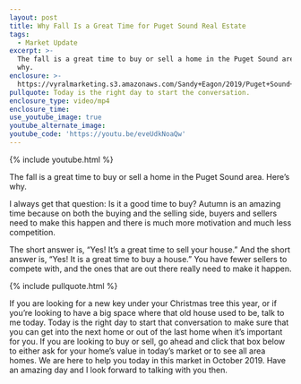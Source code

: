 ```yaml
---
layout: post
title: Why Fall Is a Great Time for Puget Sound Real Estate
tags:
  - Market Update
excerpt: >-
  The fall is a great time to buy or sell a home in the Puget Sound area. Here’s
  why.
enclosure: >-
  https://vyralmarketing.s3.amazonaws.com/Sandy+Eagon/2019/Puget+Sound+Real+Estate+Agent-.mp4
pullquote: Today is the right day to start the conversation.
enclosure_type: video/mp4
enclosure_time:
use_youtube_image: true
youtube_alternate_image:
youtube_code: 'https://youtu.be/eveUdkNoaQw'
---
```


{% include youtube.html %}

The fall is a great time to buy or sell a home in the Puget Sound area. Here’s why.

I always get that question: Is it a good time to buy? Autumn is an amazing time because on both the buying and the selling side, buyers and sellers need to make this happen and there is much more motivation and much less competition.

The short answer is, “Yes\! It’s a great time to sell your house.” And the short answer is, “Yes\! It is a great time to buy a house.” You have fewer sellers to compete with, and the ones that are out there really need to make it happen.

{% include pullquote.html %}

If you are looking for a new key under your Christmas tree this year, or if you’re looking to have a big space where that old house used to be, talk to me today. Today is the right day to start that conversation to make sure that you can get into the next home or out of the last home when it’s important for you. If you are looking to buy or sell, go ahead and click that box below to either ask for your home’s value in today’s market or to see all area homes. We are here to help you today in this market in October 2019. Have an amazing day and I look forward to talking with you then.